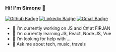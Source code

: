 ### Hi! I'm Simone 👋

[![Github Badge](https://img.shields.io/badge/-Github-000?style=flat-square&logo=Github&logoColor=white&link=https://github.com/simonelopess)](https://github.com/vanessakoch)
[![Linkedin Badge](https://img.shields.io/badge/-LinkedIn-blue?style=flat-square&logo=Linkedin&logoColor=white&link=https://www.linkedin.com/in/simone-lopes-52367843/)](https://www.linkedin.com/in/vanessa-ribeiro-koch-134792b8/)
[![Gmail Badge](https://img.shields.io/badge/-Gmail-c14438?style=flat-square&logo=Gmail&logoColor=white&link=mailto:sisilopes20@gmail.com)](mailto:sisilopes20@gmail.com)

- 🔭 I’m currently working on JS and C# at FIRJAN
- 🌱 I’m currently learning JS, React, Node.JS, Vue
- 🤔 I’m looking for help with ...
- 💬 Ask me about tech, music, travels 
